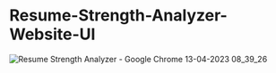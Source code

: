 # Resume-Strength-Analyzer-Website-UI

![Resume Strength Analyzer - Google Chrome 13-04-2023 08_39_26](https://github.com/d-hackmt/Resume-Strength-Analyzer-Website-UI/assets/113240252/c1d2521e-2b06-4b85-8abe-7c46c6f74b96)
